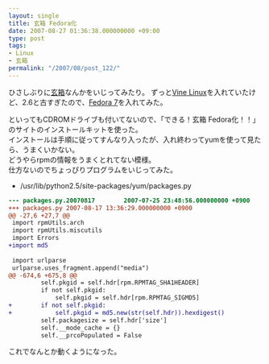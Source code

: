 ```yaml
---
layout: single
title: 玄箱 Fedora化
date: 2007-08-27 01:36:38.000000000 +09:00
type: post
tags:
- Linux
- 玄箱
permalink: "/2007/08/post_122/"
---
```

ひさしぶりに[玄箱](https://www.kuroutoshikou.com/product/old_series/old_case/old_case_kurobako/old_case_kurobako_select/kuro-box/)なんかをいじってみたり。
ずっと[Vine Linux](https://vinelinux.org/)を入れていたけど、2.6と古すぎたので、[Fedora 7](https://fedoraproject.org/)を入れてみた。

といってもCDROMドライブも付いてないので、「できる！玄箱 Fedora化！！」のサイトのインストールキットを使った。<br />
インストールは手順に従ってすんなり入ったが、入れ終わってyumを使って見たら、うまくいかない。<br />
どうやらrpmの情報をうまくとれてない模様。<br />
仕方ないのでちょっぴりプログラムをいじってみた。

- /usr/lib/python2.5/site-packages/yum/packages.py

```diff
--- packages.py.20070817        2007-07-25 23:48:56.000000000 +0900
+++ packages.py 2007-08-17 13:36:29.000000000 +0900
@@ -27,6 +27,7 @@
 import rpmUtils.arch
 import rpmUtils.miscutils
 import Errors
+import md5
　
 import urlparse
 urlparse.uses_fragment.append("media")
@@ -674,6 +675,8 @@
         self.pkgid = self.hdr[rpm.RPMTAG_SHA1HEADER]
         if not self.pkgid:
             self.pkgid = self.hdr[rpm.RPMTAG_SIGMD5]
+        if not self.pkgid:
+            self.pkgid = md5.new(str(self.hdr)).hexdigest()
         self.packagesize = self.hdr['size']
         self.__mode_cache = {}
         self.__prcoPopulated = False
```

これでなんとか動くようになった。
